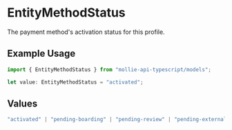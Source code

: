 # EntityMethodStatus

The payment method's activation status for this profile.

## Example Usage

```typescript
import { EntityMethodStatus } from "mollie-api-typescript/models";

let value: EntityMethodStatus = "activated";
```

## Values

```typescript
"activated" | "pending-boarding" | "pending-review" | "pending-external" | "rejected"
```